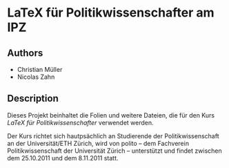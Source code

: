 # LaTeX für Politikwissenschafter am IPZ

## Authors
* Christian Müller
* Nicolas Zahn

## Description

Dieses Projekt beinhaltet die Folien und weitere Dateien,
die für den Kurs _LaTeX für Politikwissenschafter_
verwendet werden.

Der Kurs richtet sich hautpsächlich an Studierende der
Politikwissenschaft an der Universität/ETH Zürich, wird
von polito – dem Fachverein Politikwissenschaft der
Universität Zürich – unterstützt und findet zwischen dem
25\.10.2011 und dem 8.11.2011 statt.
